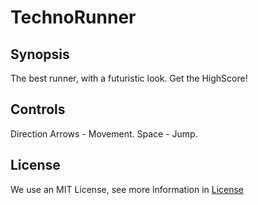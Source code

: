 # TechnoRunner

**Synopsis**
--------
The best runner, with a futuristic look. Get the HighScore!

**Controls**
--------
Direction Arrows - Movement.
Space - Jump.

## License
We use an MIT License, see more information in [License](https://github.com/RyuuSukeChan/ProjectDungeon/blob/master/LICENSE)

